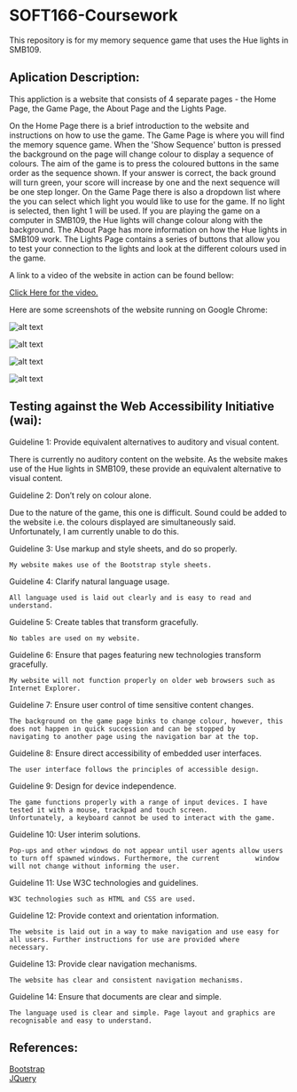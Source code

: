 # SOFT166-Coursework
This repository is for my memory sequence game that uses the Hue lights in SMB109.

## Aplication Description:
This appliction is a website that consists of 4 separate pages - the Home Page, the Game Page, the About Page and the Lights Page.

On the Home Page there is a brief introduction to the website and instructions on how to use the game.
The Game Page is where you will find the memory squence game. When the 'Show Sequence' button is pressed the background on the page will 
change colour to display a sequence of colours. The aim of the game is to press the coloured buttons in the same order as the sequence shown.
If your answer is correct, the back ground will turn green, your score will increase by one and the next sequence will be one step longer.
On the Game Page there is also a dropdown list where the you can select which light you would like to use for the game. If no light is selected,
then light 1 will be used. If you are playing the game on a computer in SMB109, the Hue lights will change colour along with the background.
The About Page has more information on how the Hue lights in SMB109 work.
The Lights Page contains a series of buttons that allow you to test your connection to the lights and look at the different colours used in the game.

A link to a video of the website in action can be found bellow:

[Click Here for the video.](https://youtu.be/MesXOH4N1ac)

Here are some screenshots of the website running on Google Chrome:

![alt text](https://i.imgur.com/SquCBiI.jpg)

![alt text](https://i.imgur.com/8UWPLRj.png)

![alt text](https://i.imgur.com/NwHhDyU.jpg)

![alt text](https://i.imgur.com/2hiwlc3.jpg)


## Testing against the Web Accessibility Initiative (wai):

Guideline 1: Provide equivalent alternatives to auditory and visual content.

  There is currently no auditory content on the website. As the website makes use of the Hue lights in SMB109, these provide an           equivalent alternative to visual content.

Guideline 2: Don’t rely on colour alone.

  Due to the nature of the game, this one is difficult. Sound could be added to the website i.e. the colours displayed are                 simultaneously said. Unfortunately, I am currently unable to do this.

Guideline 3: Use markup and style sheets, and do so properly.

	My website makes use of the Bootstrap style sheets.
  
Guideline 4: Clarify natural language usage.

	All language used is laid out clearly and is easy to read and understand.

Guideline 5: Create tables that transform gracefully.

	No tables are used on my website.

Guideline 6: Ensure that pages featuring new technologies transform gracefully.

	My website will not function properly on older web browsers such as Internet Explorer.

Guideline 7: Ensure user control of time sensitive content changes.

	The background on the game page binks to change colour, however, this does not happen in quick succession and can be stopped by         navigating to another page using the navigation bar at the top.

Guideline 8: Ensure direct accessibility of embedded user interfaces.

	The user interface follows the principles of accessible design.

Guideline 9: Design for device independence.

	The game functions properly with a range of input devices. I have tested it with a mouse, trackpad and touch screen. 			Unfortunately, a keyboard cannot be used to interact with the game.

Guideline 10: User interim solutions.

	Pop-ups and other windows do not appear until user agents allow users to turn off spawned windows. Furthermore, the current 		window will not change without informing the user.

Guideline 11: Use W3C technologies and guidelines.

	W3C technologies such as HTML and CSS are used.

Guideline 12: Provide context and orientation information.

	The website is laid out in a way to make navigation and use easy for all users. Further instructions for use are provided where         necessary.

Guideline 13: Provide clear navigation mechanisms.

	The website has clear and consistent navigation mechanisms.

Guideline 14: Ensure that documents are clear and simple.

	The language used is clear and simple. Page layout and graphics are recognisable and easy to understand. 


## References:
[Bootstrap](https://getbootstrap.com/)
</br>
[JQuery](https://jquery.com/)
